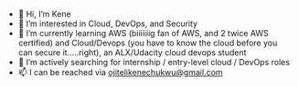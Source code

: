 - 👋 Hi, I’m Kene
- 👀 I’m interested in Cloud, DevOps, and Security
- 🌱 I’m currently learning AWS (biiiiiiig fan of AWS, and 2 twice AWS certified) and Cloud/Devops (you have to know the cloud before you can secure it.....right), an ALX/Udacity cloud devops student
- 💞️ I’m actively searching for internship / entry-level cloud / DevOps roles 
- 📫 I can be reached via ojitelikenechukwu@gmail.com

<!---
KeneOjiteli/KeneOjiteli is a ✨ special ✨ repository because its `README.md` (this file) appears on your GitHub profile.
You can click the Preview link to take a look at your changes.
--->
